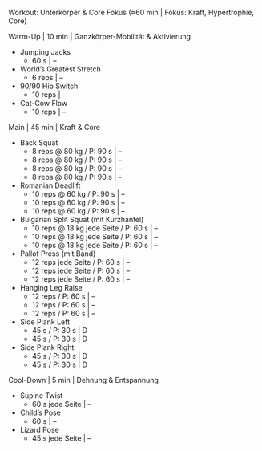Workout: Unterkörper & Core Fokus (≈60 min | Fokus: Kraft, Hypertrophie, Core)

Warm-Up | 10 min | Ganzkörper-Mobilität & Aktivierung
- Jumping Jacks  
    - 60 s | –  
- World’s Greatest Stretch  
    - 6 reps | –  
- 90/90 Hip Switch  
    - 10 reps | –  
- Cat-Cow Flow  
    - 10 reps | –  

Main | 45 min | Kraft & Core
- Back Squat  
    - 8 reps @ 80 kg / P: 90 s | –  
    - 8 reps @ 80 kg / P: 90 s | –  
    - 8 reps @ 80 kg / P: 90 s | –  
    - 8 reps @ 80 kg / P: 90 s | –  
- Romanian Deadlift  
    - 10 reps @ 60 kg / P: 90 s | –  
    - 10 reps @ 60 kg / P: 90 s | –  
    - 10 reps @ 60 kg / P: 90 s | –  
- Bulgarian Split Squat (mit Kurzhantel)  
    - 10 reps @ 18 kg jede Seite / P: 60 s | –  
    - 10 reps @ 18 kg jede Seite / P: 60 s | –  
    - 10 reps @ 18 kg jede Seite / P: 60 s | –  
- Pallof Press (mit Band)  
    - 12 reps jede Seite / P: 60 s | –  
    - 12 reps jede Seite / P: 60 s | –  
    - 12 reps jede Seite / P: 60 s | –  
- Hanging Leg Raise  
    - 12 reps / P: 60 s | –  
    - 12 reps / P: 60 s | –  
    - 12 reps / P: 60 s | –  
- Side Plank Left  
    - 45 s / P: 30 s | D  
    - 45 s / P: 30 s | D  
- Side Plank Right  
    - 45 s / P: 30 s | D  
    - 45 s / P: 30 s | D  

Cool-Down | 5 min | Dehnung & Entspannung
- Supine Twist  
    - 60 s jede Seite | –  
- Child’s Pose  
    - 60 s | –  
- Lizard Pose  
    - 45 s jede Seite | –